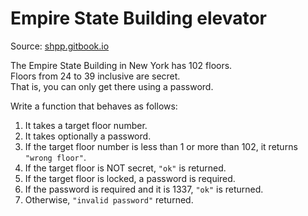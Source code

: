 # Empire State Building elevator

Source: [shpp.gitbook.io](https://shpp.gitbook.io/zero/tutorials/if-else/empire-state-building-lift)

The Empire State Building in New York has 102 floors.  
Floors from 24 to 39 inclusive are secret.  
That is, you can only get there using a password.  

Write a function that behaves as follows:

1) It takes a target floor number.
2) It takes optionally a password.
3) If the target floor number is less than 1 or more than 102, it returns `"wrong floor"`.
4) If the target floor is NOT secret, `"ok"` is returned.
5) If the target floor is locked, a password is required.
6) If the password is required and it is 1337, `"ok"` is returned.
7) Otherwise, `"invalid password"` returned.